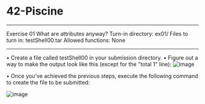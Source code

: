 # 42-Piscine
**************************************************************************************
Exercise 01
What are attributes anyway?
Turn-in directory: ex01/
Files to turn in: testShell00.tar
Allowed functions: None
**************************************************************************************
• Create a file called testShell00 in your submission directory.
• Figure out a way to make the output look like this (except for the "total 1" line):
![image](https://github.com/user-attachments/assets/ebde75e2-0db0-425c-8b4d-6503eb6b21d1)

• Once you’ve achieved the previous steps, execute the following command to create
the file to be submitted:

![image](https://github.com/user-attachments/assets/6f20a450-8cf3-431a-8981-1e64830815e0)
